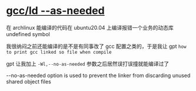 # [gcc/ld --as-needed](/2023/08/gcc_ld_as_needed.md)

在 archlinux 能编译的代码在 ubuntu20.04 上编译报错一个业务的动态库 undefined symbol

我很纳闷之前还能编译的是不是有同事改了 gcc 配置之类的，于是我让 gpt `how to print gcc linked so file when compile`

gpt 让我加上 `-Wl,--no-as-needed` 参数之后居然误打误撞就能编译过了

--no-as-needed option is used to prevent the linker from discarding unused shared object files
